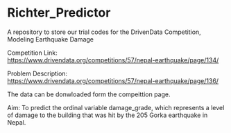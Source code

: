 # Richter_Predictor
A repository to store our trial codes for the DrivenData Competition, Modeling Earthquake Damage 

Competition Link: </br>
https://www.drivendata.org/competitions/57/nepal-earthquake/page/134/

Problem Description: </br>
https://www.drivendata.org/competitions/57/nepal-earthquake/page/136/

The data can be donwloaded form the compeittion page.

Aim: To predict the ordinal variable damage_grade, which represents a level of damage to the building that was hit by the 205 Gorka earthquake in Nepal. 
